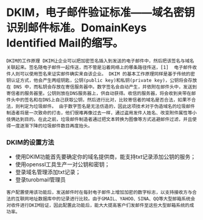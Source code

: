 # DKIM，电子邮件验证标准——域名密钥识别邮件标准。DomainKeys Identified Mail的缩写。

`DKIM的工作原理
DKIM让企业可以把加密签名插入到发送的电子邮件中，然后把该签名与域名关联起来。签名随电子邮件一起传送，而不管是沿着网络上的哪条路径传送，[1]  电子邮件收件人则可以使用签名来证实邮件确实来自该企业。
DKIM 的基本工作原理同样是基于传统的密钥认证方式，他会产生两组钥匙，公钥(public key)和私钥(private key)，公钥将会存放在 DNS 中，而私钥会存放在寄信服务器中。数字签名会自动产生，并依附在邮件头中，发送到寄信者的服务器里。公钥则放在DNS服务器上，供自动获得。收信的服务器，将会收到夹带在邮件头中的签名和在DNS上自己获取公钥，然后进行比对，比较寄信者的域名是否合法，如果不合法，则判定为垃圾邮件。 由于数字签名是无法仿造的，因此这项技术对于伪造域名的垃圾邮件制造者将是一次致命的打击，他们很难再像过去一样，通过盗用发件人姓名、改变附件属性等小伎俩达到目的。在此之前，垃圾邮件制造者通过把文本转换为图像等方式逃避邮件过滤，并且使得一度逐渐下降的垃圾邮件数目再度抬头。`

### DKIM的设置方法
- 使用DKIM功能首先要确定你的域名提供商，能支持txt记录添加公钥的服务；
- 使用openssl工具生产一对公钥和密钥；
- 登录域名管理添加txt记录；
- 登录turobmail管理员

``客户配置使用该功能后，发送邮件时在每封电子邮件上增加加密的数字标志，以支持接收方与合法的互联网地址数据库中的记录进行比较。由于GMAIL、YAHOO、SINA、QQ等大型邮箱系统会对收件进行DKIM验证，因此配置此功能后，能大大提高客户们发邮件至这些大型邮箱系统的成功率。``
